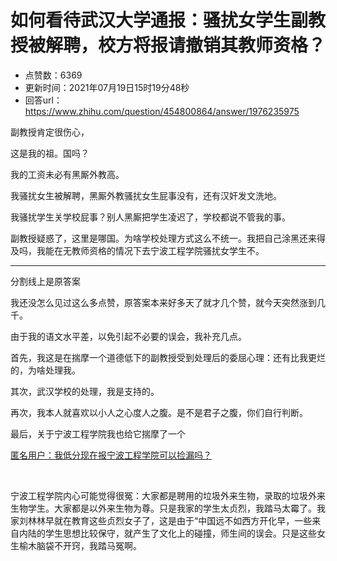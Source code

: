 # 如何看待武汉大学通报：骚扰女学生副教授被解聘，校方将报请撤销其教师资格？
- 点赞数：6369
- 更新时间：2021年07月19日15时19分48秒
- 回答url：https://www.zhihu.com/question/454800864/answer/1976235975
<body>
 <p data-pid="jm42NYYj">副教授肯定很伤心，</p>
 <p data-pid="BS9UtsWM">这是我的祖。国吗？</p>
 <p data-pid="pm57Zngi">我的工资未必有黑厮外教高。</p>
 <p data-pid="K6rWFsF4">我骚扰女生被解聘，黑厮外教骚扰女生屁事没有，还有汉奸发文洗地。</p>
 <p data-pid="g61cz4HN">我骚扰学生关学校屁事？别人黑厮把学生凌迟了，学校都说不管我的事。</p>
 <p data-pid="ifBLPOfS">副教授疑惑了，这里是哪国。为啥学校处理方式这么不统一。我把自己涂黑还来得及吗，我能在无教师资格的情况下去宁波工程学院骚扰女学生不。</p>
 <hr>
 <p data-pid="t56DeO4q">分割线上是原答案</p>
 <p data-pid="ArvbRxHA">我还没怎么见过这么多点赞，原答案本来好多天了就才几个赞，就今天突然涨到几千。</p>
 <p data-pid="9Oos4ays">由于我的语文水平差，以免引起不必要的误会，我补充几点。</p>
 <p data-pid="aT2ZCNFj">首先，我这是在揣摩一个道德低下的副教授受到处理后的委屈心理：还有比我更烂的，为啥处理我。</p>
 <p data-pid="Id4R-AWo">其次，武汉学校的处理，我是支持的。</p>
 <p data-pid="otX0nExQ">再次，我本人就喜欢以小人之心度人之腹。是不是君子之腹，你们自行判断。</p>
 <p data-pid="wHN4FNfy">最后，关于宁波工程学院我也给它揣摩了一个</p><a data-draft-node="block" data-draft-type="link-card" href="https://www.zhihu.com/answer/1972133956" class="internal">匿名用户：我低分现在报宁波工程学院可以捡漏吗？</a>
 <p class="ztext-empty-paragraph"><br></p>
 <p data-pid="gMyT2R1_">宁波工程学院内心可能觉得很冤：大家都是聘用的垃圾外来生物，录取的垃圾外来生物学生。大家都是以外来生物为尊。只是我家的学生太贞烈，我踏马太霉了。我家刘林林早就在教育这些贞烈女子了，这是由于“中国远不如西方开化早，一些来自内陆的学生思想比较保守，就产生了文化上的碰撞，师生间的误会。只是这些女生榆木脑袋不开窍，我踏马冤啊。</p>
</body>